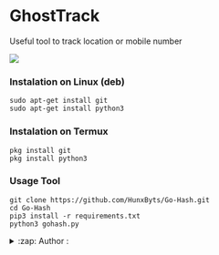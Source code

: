 # GhostTrack
Useful tool to track location or mobile number

<img src="https://github.com/HunxByts/Go-Hash/blob/main/asset/GhTR.png"/>

### Instalation on Linux (deb)
```
sudo apt-get install git
sudo apt-get install python3
```

### Instalation on Termux
```
pkg install git
pkg install python3
```

### Usage Tool
```
git clone https://github.com/HunxByts/Go-Hash.git
cd Go-Hash
pip3 install -r requirements.txt
python3 gohash.py
```

<details>
<summary>:zap: Author :</summary>
- <strong><a href="https://github.com/HunxByts">HunxByts</a></strong>

